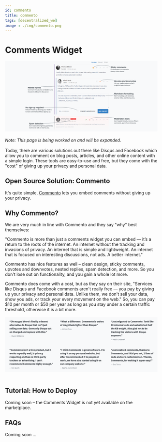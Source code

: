```yaml
---
id: commento
title: commento
tags: [decentralized_we]
image : ./img/commento.png
---
```


# Comments Widget

![](./img/commento_view.png)
<br/>
<br/>
*Note: This page is being worked on and will be expanded.*
<br/>
<br/>
Today, there are various solutions out there like Disqus and Facebook which allow you to comment on blog posts, articles, and other online content with a simple login. These tools are easy-to-use and free, but they come with the "cost" of giving up your privacy and personal data.

## Open Source Solution: Commento

It's quite simple, [Commento](https://commento.io/) lets you embed comments without giving up your privacy.

## Why Commento?

We are very much in line with Commento and they say "why" best themselves:

"Commento is more than just a comments widget you can embed — it’s a return to the roots of the internet. An internet without the tracking and invasions of privacy. An internet that is simple and lightweight. An internet that is focused on interesting discussions, not ads. A better internet."

Commento has nice features as well – clean design, sticky comments, upvotes and downvotes, nested replies, spam detection, and more. So you don't lose out on functionality, and you gain a whole lot more.

Commento does come with a cost, but as they say on their site, "Services like Disqus and Facebook comments aren't really free — you pay by giving up your privacy and personal data. Unlike them, we don't sell your data, show you ads, or track your every movement on the web." So, you can pay $10 per month or $50 per year as long as you stay under a certain traffic threshold, otherwise it is a bit more.
<br/>
<br/>
![](./img/commento2.png)
<br/>
<br/>
## Tutorial: How to Deploy

Coming soon – the Comments Widget is not yet available on the marketplace.

## FAQs

Coming soon ...